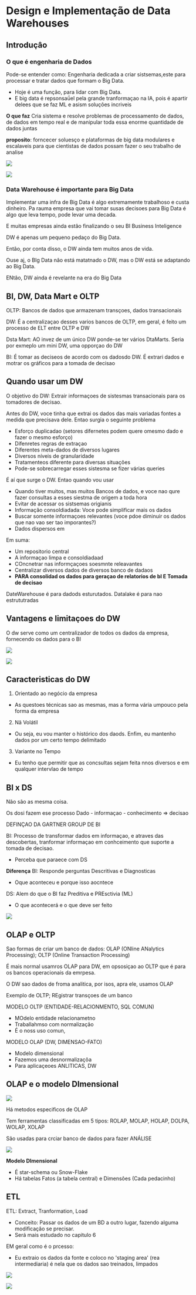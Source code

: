 # Design e Implementação de Data Warehouses

## Introduçâo

### O que é engenharia de Dados

Pode-se entender como: Engenharia dedicada a criar sistsemas,este para processar e tratar dados que formam o Big Data.
+ Hoje é uma funçâo, para lidar com Big Data.
+ E big data é repsonsaǘel pela grande tranformaçao na IA, pois é apartir delees que se faz ML e asism soluçôes incriveis

**O que faz** Cria sistema e resolve problemas de processamento de dados, de dados em tempo real e de manipular toda essa enorme quantidade de dados juntas

**proposito**: forncecer soluesço e plataformas de big data modulares e escalaveis para que cientistas de dados possam fazer o seu trabalho de analise

![](/home/rhavel/Documentos/STUDY-PROJECTS/data-engineering-study/ds-academy/formacao-data-enginner/course-01-design-e-implementacao-de-data-warehouses/imgs/img-1-01.png)

![](/home/rhavel/Documentos/STUDY-PROJECTS/data-engineering-study/ds-academy/formacao-data-enginner/course-01-design-e-implementacao-de-data-warehouses/imgs/img-1-02.png)

### Data Warehouse é importante para Big Data

Implementar uma infra de Big Data é algo extremamente trabalhoso e custa dinheiro. Pa rauma empresa que vai tomar susas decisoes para Big Data é algo que leva tempo, pode levar uma decada.

E muitas empresas ainda estâo finalizando o seu BI Business Inteligence

DW é apenas um pequeno pedaço do Big Data.

Entâo, por conta disso, o DW ainda tem muitos anos de vida.

Ouse aj, o BIg Data nâo está matatnado o DW, mas o DW está se adaptando ao Big Data.

ENtâo, DW ainda é revelante na era do Big Data

## BI, DW, Data Mart e OLTP

OLTP: Bancos de dados que armazenam transçoes, dados transacionais

DW: É a centralizaçao desses varios bancos de OLTP, em geral, é feito um processo de ELT entre OLTP e DW

Dsta Mart: AO invez de um único DW ponde-se ter vários DtaMarts. Seria por exmeplo um mini DW, uma opporçao do DW

BI: É tomar as deciseos de acordo com os dadosdo DW. É extrari dados e motrar os gráficos para a tomada de decisao

## Quando usar um DW

O objetivo do DW: Extrair informaçoes de sistesmas transacionais para os tomadores de decisao.

Antes do DW, voce tinha que extrai os dados das mais variadas fontes a medida que precisava dele. Entao surgia o seguinte problema
+ Esforço duplicadao (setores difernetes podem quere omesmo dado e fazer o mesmo esforço)
+ Difenretes regras de extraçao
+ Diferentes meta-dados de diversos lugares
+ Diversos níveis de granularidade
+ Tratamenteos diferente para diversas situaçôes
+ Pode-se sobrecarregar esses sistesma se fizer várias queries

É aí que surge o DW. Entao quando vou usar
+ Quando tiver muitos, mas muitos Bancos de dados, e voce  nao qure fazer consultas a esses siestma de origem a toda hora
+ Evitar de acessar os sistsemas origianis
+ Informaçâo consoldiadada: Voce pode simplificar mais os dados
+ Buscar somente informaçoes relevantes (voce pdoe diminuir os dados que nao vao ser tao imporantes?)
+ Dados dispersos em 

Em suma:
+ Um repositorio central
+ A informaçao limpa e consoldiadaad
+ COncnetrar nas informçaçoes soesmnte releavantes
+ Centralizar diversos dados de diversos banco de dadaos
+ **PARA consolidad os dados para geraçao de relatorios de bI E Tomada de decisao**

DateWarehouse é para dadods esturutados. Datalake é para nao estrututradas

## Vantagens e limitaçoes do DW

O dw serve como um centralizador de todos os dados da empresa, fornecendo os dados para o BI

![](/home/rhavel/Documentos/STUDY-PROJECTS/data-engineering-study/ds-academy/formacao-data-enginner/course-01-design-e-implementacao-de-data-warehouses/imgs/img-1-03.png)

![](/home/rhavel/Documentos/STUDY-PROJECTS/data-engineering-study/ds-academy/formacao-data-enginner/course-01-design-e-implementacao-de-data-warehouses/imgs/img-1-04.png)

## Caracteristicas do DW

1. Orientado ao negócio da empresa
+ As questoes técnicas sao as mesmas, mas a forma vária umpouco pela forma da empresa
2. Nã Volátil
+ Ou seja, eu vou manter o histórico dos daods. Enfim, eu mantenho dados por um certo tempo delimitado
3. Variante no Tempo
+ Eu tenho que permitir que as concsultas sejam feita nnos diversos e em qualquer intervlao de tempo


## BI x DS

Não são as mesma coisa.

Os dosi fazem ese processo
Dado - informaçao - conhecimento => decisao

DEFINÇAO DA GARTNER GROUP DE BI

BI: Processo de transformar dados em informaçao, e atraves das descobertas, tranformar informaçao em conhceimento que suporte a tomada de decisao.
+ Perceba que paraece com DS

**Diferença**
BI: Responde perguntas Descritivas e Diagnosticas
+ Oque aconteceu e porque isso aocntece

DS: Alem do que o BI faz Preditiva e PREsctivia (ML)
+ O que acontecerá e o que deve ser feito


![](/home/rhavel/Documentos/STUDY-PROJECTS/data-engineering-study/ds-academy/formacao-data-enginner/course-01-design-e-implementacao-de-data-warehouses/imgs/img-1-06.png)


## OLAP e OLTP

Sao formas de criar um banco de dados:
OLAP (ONline ANalytics Processing); OLTP (Online Transaction Processing)

É mais normal usamros OLAP para DW, em opsosiçao ao OLTP que é para os bancos operacionais da emrpesa.

O DW sao dados de froma analitica, por isos, apra ele, usamos OLAP

Exemplo de OLTP; REgistrar transçoes de um banco


MODELO OLTP (ENTIDADE-RELACIONMENTO, SQL COMUN)
+ MOdelo entidade relacionametno
+ Traballahmso com normalizaçâo
+ É o noss uso comun, 

MODELO OLAP (DW, DIMENSAO-FATO)
+ Modelo dimensional
+ Fazemos uma desnormalizaçôa
+ Para aplicaçeoes ANLITICAS, DW

## OLAP e o modelo DImensional

![](/home/rhavel/Documentos/STUDY-PROJECTS/data-engineering-study/ds-academy/formacao-data-enginner/course-01-design-e-implementacao-de-data-warehouses/imgs/img-1-08.png)

Há metodos especificos de OLAP

Tem ferramentas classificadas em 5 tipos:
ROLAP, MOLAP, HOLAP, DOLPA, WOLAP, XOLAP

Sâo usadas para crciar banco de dados para fazer ANÁLISE

![](/home/rhavel/Documentos/STUDY-PROJECTS/data-engineering-study/ds-academy/formacao-data-enginner/course-01-design-e-implementacao-de-data-warehouses/imgs/img-1-09.png)

**Modelo DImensional**

+ É star-schema ou Snow-Flake
+ Há tabelas Fatos (a tabela central) e Dimensôes (Cada pedacinho)

## ETL

ETL: Extract, Tranformation, Load
+ Conceito: Passar os dados de um BD a outro lugar, fazendo alguma modificaçâo se precisar.
+ Será mais estudado no capitulo 6

EM geral como é o prcesso:
+ Eu extraio os dados da fonte e coloco no 'staging area' (rea intermediaria) é nela que os dados sao treinados, limpados 

![](/home/rhavel/Documentos/STUDY-PROJECTS/data-engineering-study/ds-academy/formacao-data-enginner/course-01-design-e-implementacao-de-data-warehouses/imgs/img-1-10.png)



![](/home/rhavel/Documentos/STUDY-PROJECTS/data-engineering-study/ds-academy/formacao-data-enginner/course-01-design-e-implementacao-de-data-warehouses/imgs/img-1-11.png)












